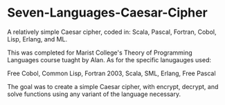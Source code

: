 Seven-Languages-Caesar-Cipher
=============================

A relatively simple Caesar cipher, coded in: Scala, Pascal, Fortran, Cobol, Lisp, Erlang, and ML.

This was completed for Marist College's Theory of Programming Languages course tuaght by Alan. As for the specific lanugauges used:

Free Cobol, 
Common Lisp, 
Fortran 2003, 
Scala, 
SML, 
Erlang, 
Free Pascal

The goal was to create a simple Caesar cipher, with encrypt, decrypt, and solve functions using any variant of the language necessary.

